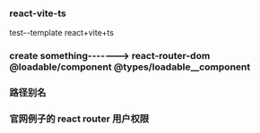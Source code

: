 ### react-vite-ts

test--template
react+vite+ts

### create something-------> react-router-dom @loadable/component @types/loadable\_\_component

### 路径别名

### 官网例子的 react router 用户权限
